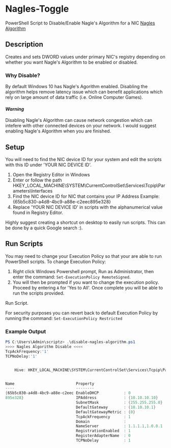 # Nagles-Toggle
PowerShell Script to Disable/Enable Nagle's Algorithm for a NIC
[Nagles Algorithm](https://en.wikipedia.org/wiki/Nagle%27s_algorithm)

## Description
Creates and sets DWORD values under primary NIC's registry depending on whether you want Nagle's Algorithm to be enabled or disabled.

### Why Disable?
By default Windows 10 has Nagle's Agorithm enabled. Disabling the algorithm helps remove latency issue which can benefit applications which rely on large amount of data traffic (i.e. Online Computer Games).

#### *Warning*
Disabling Nagle's Algorithm can cause network congestion which can intefere with other connected devices on your network. I would suggest enabling Nagle's Algorithm when you are finished.

## Setup
You will need to find the NIC device ID for your system and edit the scripts with this ID under 'YOUR NIC DEVICE ID'.
  1. Open the Registry Editor in Windows
  2. Enter or follow the path HKEY_LOCAL_MACHINE\SYSTEM\CurrentControlSet\Services\Tcpip\Parameters\Interfaces
  3. Find the NIC device ID for NIC that contains your IP Address Example: {65b5c830-a4d8-4bc9-a88e-c2eec895e328}
  4. Replace 'YOUR NIC DEVICE ID' in scripts with the alphanumerical value found in Registry Editor.
  
Highly suggest creating a shortcut on desktop to easily run scripts. This can be done by a quick Google search :).
  
## Run Scripts
You may need to change your Execution Policy so that your are able to run PowerShell scripts. To change Execution Policy:
  1. Right click Windows Powershell prompt, Run as Administrator, then enter the command: `Set-ExecutionPolicy RemoteSigned`.
  2. You will then be prompted if you want to change the execution policy. Proceed by entering `A` for 'Yes to All'. Once complete you will be able to run the scripts provided.

Run Script.

For security purposes you can revert back to default Execution Policy by running the command: `Set-ExecutionPolicy Restricted`

### Example Output
``` PowerShell
PS C:\Users\Admin\scriptz> .\disable-nagles-algorithm.ps1
>>>> Nagles Algorithm Disable <<<<
TcpAckFrequency:'1'
TCPNoDelay:'1'


    Hive: HKEY_LOCAL_MACHINE\SYSTEM\CurrentControlSet\Services\Tcpip\Parameters\Interfaces


Name                           Property
----                           --------
{65b5c830-a4d8-4bc9-a88e-c2eec EnableDHCP           : 0
895e328}                       IPAddress            : {10.10.10.10}
                               SubnetMask           : {255.255.255.0}
                               DefaultGateway       : {10.10.10.1}
                               DefaultGatewayMetric : {0}
                               TcpAckFrequency      : 1
                               Domain               :
                               NameServer           : 1.1.1.1,1.0.0.1
                               RegistrationEnabled  : 1
                               RegisterAdapterName  : 0
                               TCPNoDelay           : 1
```

